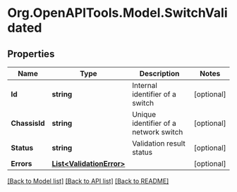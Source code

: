 
# Org.OpenAPITools.Model.SwitchValidated

## Properties

Name | Type | Description | Notes
------------ | ------------- | ------------- | -------------
**Id** | **string** | Internal identifier of a switch | [optional] 
**ChassisId** | **string** | Unique identifier of a network switch | [optional] 
**Status** | **string** | Validation result status | [optional] 
**Errors** | [**List&lt;ValidationError&gt;**](ValidationError.md) |  | [optional] 

[[Back to Model list]](../README.md#documentation-for-models)
[[Back to API list]](../README.md#documentation-for-api-endpoints)
[[Back to README]](../README.md)

